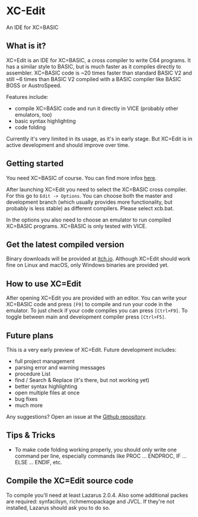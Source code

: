 # XC-Edit
An IDE for XC=BASIC

## What is it?
XC=Edit is an IDE for XC=BASIC, a cross compiler to write C64 programs. It has a similar style to BASIC, but is much faster as it compiles directly to assembler. XC=BASIC code is ~20 times faster than standard BASIC V2 and still ~6 times than BASIC V2 compiled with a BASIC compiler like BASIC BOSS or AustroSpeed.

Features include:
* compile XC=BASIC code and run it directly in VICE (probably other emulators, too)
* basic syntax highlighting
* code folding

Currently it's very limited in its usage, as it's in early stage. But XC=Edit is in active development and should improve over time.

## Getting started
You need XC=BASIC of course. You can find more infos [here](https://xc-basic.net/).

After launching XC=Edit you need to select the XC=BASIC cross compiler. For this go to `Edit -> Options`. You can choose both the master and development branch (which usually provides more functionality, but probably is less stable) as different compilers. Please select xcb.bat.

In the options you also need to choose an emulator to run compiled XC=BASIC programs. XC=BASIC is only tested with VICE.

## Get the latest compiled version
Binary downloads will be provided at [itch.io](https://hamrath.itch.io/xcedit). Although XC=Edit should work fine on Linux and macOS, only Windows binaries are provided yet.

## How to use XC=Edit
After opening XC=Edit you are provided with an editor. You can write your XC=BASIC code and press `[F9]` to compile and run your code in the emulator. To just check if your code compiles you can press `[Ctrl+F9]`. To toggle between main and development compiler press `[Ctrl+F5]`.

## Future plans
This is a very early preview of XC=Edit. Future development includes:

* full project management
* parsing error and warning messages
* procedure List
* find / Search & Replace (it's there, but not working yet)
* better syntax highlighting
* open multiple files at once
* bug fixes
* much more

Any suggestions? Open an issue at the [Github repository](https://github.com/oliverhermanni/XC-Edit).

## Tips & Tricks
* To make code folding working properly, you should only write one command per line, especially commands like PROC ... ENDPROC, IF ... ELSE ... ENDIF, etc. 

## Compile the XC=Edit source code
To compile you'll need at least Lazarus 2.0.4. Also some additional packes are required: synfacilsyn, richmemopackage and JVCL. If they're not installed, Lazarus should ask you to do so.

